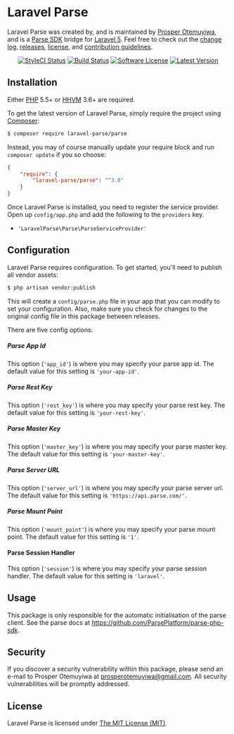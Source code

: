 Laravel Parse
=============

Laravel Parse was created by, and is maintained by [Prosper Otemuyiwa](https://github.com/unicodeveloper), and is a [Parse SDK](https://github.com/ParsePlatform/parse-php-sdk) bridge for [Laravel 5](http://laravel.com). Feel free to check out the [change log](CHANGELOG.md), [releases](https://github.com/LaravelParse/Laravel-Parse/releases), [license](LICENSE), and [contribution guidelines](CONTRIBUTING.md).

<p align="center">
<a href="https://styleci.io/repos/23192065"><img src="https://styleci.io/repos/23192065/shield" alt="StyleCI Status"></img></a>
<a href="https://travis-ci.org/LaravelParse/Laravel-Parse"><img src="https://img.shields.io/travis/LaravelParse/Laravel-Parse/master.svg?style=flat-square" alt="Build Status"></img></a>
<a href="LICENSE"><img src="https://img.shields.io/badge/license-MIT-brightgreen.svg?style=flat-square" alt="Software License"></img></a>
<a href="https://github.com/LaravelParse/Laravel-Parse/releases"><img src="https://img.shields.io/github/release/LaravelParse/Laravel-Parse.svg?style=flat-square" alt="Latest Version"></img></a>
</p>

## Installation

Either [PHP](https://php.net) 5.5+ or [HHVM](http://hhvm.com) 3.6+ are required.

To get the latest version of Laravel Parse, simply require the project using [Composer](https://getcomposer.org):

```bash
$ composer require laravel-parse/parse
```

Instead, you may of course manually update your require block and run `composer update` if you so choose:

```json
{
    "require": {
        "laravel-parse/parse": "^3.0"
    }
}
```

Once Laravel Parse is installed, you need to register the service provider. Open up `config/app.php` and add the following to the `providers` key.

* `'LaravelParse\Parse\ParseServiceProvider'`


## Configuration

Laravel Parse requires configuration. To get started, you'll need to publish all vendor assets:

```bash
$ php artisan vendor:publish
```

This will create a `config/parse.php` file in your app that you can modify to set your configuration. Also, make sure you check for changes to the original config file in this package between releases.

There are five config options:

##### Parse App Id

This option (`'app_id'`) is where you may specify your parse app id. The default value for this setting is `'your-app-id'`.

##### Parse Rest Key

This option (`'rest_key'`) is where you may specify your parse rest key. The default value for this setting is `'your-rest-key'`.

##### Parse Master Key

This option (`'master_key'`) is where you may specify your parse master key. The default value for this setting is `'your-master-key'`.

##### Parse Server URL

This option (`'server_url'`) is where you may specify your parse server url. The default value for this setting is `'https://api.parse.com/'`.

##### Parse Mount Point

This option (`'mount_point'`) is where you may specify your parse mount point. The default value for this setting is `'1'`.

#### Parse Session Handler

This option (`'session'`) is where you may specify your parse session handler. The default value for this setting is `'laravel'`.

## Usage

This package is only responsible for the automatic initialisation of the parse client. See the parse docs at https://github.com/ParsePlatform/parse-php-sdk.


## Security

If you discover a security vulnerability within this package, please send an e-mail to Prosper Otemuyiwa at prosperotemuyiwa@gmail.com. All security vulnerabilities will be promptly addressed.


## License

Laravel Parse is licensed under [The MIT License (MIT)](LICENSE).
